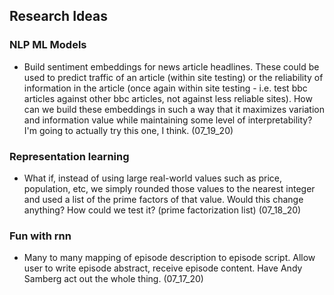 ## Research Ideas
### NLP ML Models
- Build sentiment embeddings for news article headlines. These could be used to predict traffic of an article (within site testing) or the reliability of information in the article (once again within site testing - i.e. test bbc articles against other bbc articles, not against less reliable sites). How can we build these embeddings in such a way that it maximizes variation and information value while maintaining some level of interpretability? I'm going to actually try this one, I think. (07_19_20)
### Representation learning
- What if, instead of using large real-world values such as price, population, etc, we simply rounded those values to the nearest integer and used a list of the prime factors of that value. Would this change anything? How could we test it? (prime factorization list) (07_18_20)
### Fun with rnn
- Many to many mapping of episode description to episode script. Allow user to write episode abstract, receive episode content. Have Andy Samberg act out the whole thing. (07_17_20)
